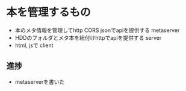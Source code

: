 # 本を管理するもの

* 本のメタ情報を管理してhttp CORS jsonでapiを提供する metaserver
* HDDのフォルダとメタ本を紐付けhttpでapiを提供する server
* html, jsで client

## 進捗
* metaserverを書いた

